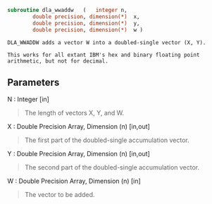 ```fortran
subroutine dla_wwaddw	(	integer	n,
		double precision, dimension(*)	x,
		double precision, dimension(*)	y,
		double precision, dimension(*)	w )
```

    DLA_WWADDW adds a vector W into a doubled-single vector (X, Y).

    This works for all extant IBM's hex and binary floating point
    arithmetic, but not for decimal.

## Parameters
N : Integer [in]
> The length of vectors X, Y, and W.

X : Double Precision Array, Dimension (n) [in,out]
> The first part of the doubled-single accumulation vector.

Y : Double Precision Array, Dimension (n) [in,out]
> The second part of the doubled-single accumulation vector.

W : Double Precision Array, Dimension (n) [in]
> The vector to be added.

